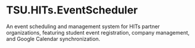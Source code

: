 # TSU.HITs.EventScheduler
An event scheduling and management system for HITs partner organizations, featuring student event registration, company management, and Google Calendar synchronization.
